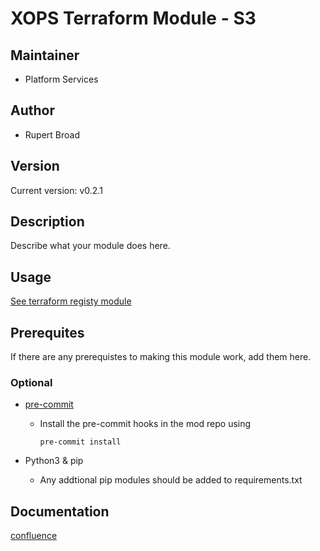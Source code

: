# XOPS Terraform Module - S3

## Maintainer

* Platform Services

## Author

* Rupert Broad

## Version

Current version: v0.2.1

## Description

Describe what your module does here.

## Usage

[See terraform registy module](https://registry.terraform.io/modules/terraform-aws-modules/s3-bucket/aws/latest)

## Prerequites

If there are any prerequistes to making this module work, add them here.

### Optional

* [pre-commit](https://pre-commit.com/#install)
    * Install the pre-commit hooks in the mod repo using

      ```(text)
      pre-commit install
      ```

* Python3 & pip
    * Any addtional pip modules should be added to requirements.txt

## Documentation

[confluence](https://ohpendev.atlassian.net/wiki/spaces/CCE/pages/2062320795/Terraform+Modules)
